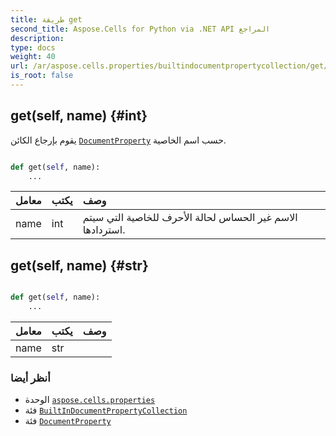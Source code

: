 ```yaml
---
title: طريقة get
second_title: Aspose.Cells for Python via .NET API المراجع
description:
type: docs
weight: 40
url: /ar/aspose.cells.properties/builtindocumentpropertycollection/get/
is_root: false
---
```

##  get(self, name) {#int}
يقوم بإرجاع الكائن [`DocumentProperty`](/cells/python-net/ar/aspose.cells.properties/documentproperty) حسب اسم الخاصية.



```python

def get(self, name):
    ...
```


| معامل| يكتب| وصف|
| :- | :- | :- |
| name | int | الاسم غير الحساس لحالة الأحرف للخاصية التي سيتم استردادها.|


##  get(self, name) {#str}




```python

def get(self, name):
    ...
```


| معامل| يكتب| وصف|
| :- | :- | :- |
| name | str |  |



###  أنظر أيضا
* الوحدة [`aspose.cells.properties`](../../)
* فئة [`BuiltInDocumentPropertyCollection`](/cells/python-net/ar/aspose.cells.properties/builtindocumentpropertycollection)
* فئة [`DocumentProperty`](/cells/python-net/ar/aspose.cells.properties/documentproperty)
